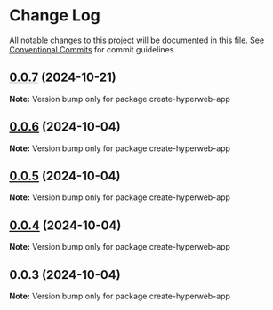 # Change Log

All notable changes to this project will be documented in this file.
See [Conventional Commits](https://conventionalcommits.org) for commit guidelines.

## [0.0.7](https://github.com/hyperweb-io/create-hyperweb-app/compare/create-hyperweb-app@0.0.6...create-hyperweb-app@0.0.7) (2024-10-21)

**Note:** Version bump only for package create-hyperweb-app





## [0.0.6](https://github.com/hyperweb-io/create-hyperweb-app/compare/create-hyperweb-app@0.0.5...create-hyperweb-app@0.0.6) (2024-10-04)

**Note:** Version bump only for package create-hyperweb-app





## [0.0.5](https://github.com/hyperweb-io/create-hyperweb-app/compare/create-hyperweb-app@0.0.4...create-hyperweb-app@0.0.5) (2024-10-04)

**Note:** Version bump only for package create-hyperweb-app





## [0.0.4](https://github.com/hyperweb-io/create-hyperweb-app/compare/create-hyperweb-app@0.0.3...create-hyperweb-app@0.0.4) (2024-10-04)

**Note:** Version bump only for package create-hyperweb-app





## 0.0.3 (2024-10-04)

**Note:** Version bump only for package create-hyperweb-app

